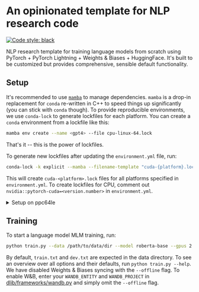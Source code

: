 # An opinionated template for NLP research code

[![Code style: black](https://img.shields.io/badge/code%20style-black-000000.svg)](https://github.com/psf/black)

NLP research template for training language models from scratch using PyTorch + PyTorch Lightning + Weights & Biases + HuggingFace. It's built to be customized but provides comprehensive, sensible default functionality.

## Setup

It's recommended to use [`mamba`](https://github.com/mamba-org/mamba) to manage dependencies. `mamba` is a drop-in replacement for `conda` re-written in C++ to speed things up significantly (you can stick with `conda` though). To provide reproducible environments, we use `conda-lock` to generate lockfiles for each platform. You can create a `conda` environment from a lockfile like this:

```bash
mamba env create --name <gpt4> --file cpu-linux-64.lock
```

That's it -- this is the power of lockfiles.

To generate new lockfiles after updating the `environment.yml` file, run:

```bash
conda-lock -k explicit --mamba --filename-template "cuda-{platform}.lock"
```

This will create `cuda-<platform>.lock` files for all platforms specified in `environment.yml`. To create lockfiles for CPU, comment out `nvidia::pytorch-cuda=<version.number>` in `environment.yml`.

<details><summary>Setup on ppc64le</summary>
<p>
It's slightly more tricky because the official channels do not provide packages compiled for `ppc64le`. However, we can use the amazing [Open-CE channel](https://opence.mit.edu/#/) by MIT instead.

```bash
mamba create -n gpt4 python=3.10 && mamba activate gpt4
mamba install pytorch cudatoolkit -c https://opence.mit.edu -c conda-forge -c defaults
```

</p>
</details>

## Training

To start a language model MLM training, run:

```bash
python train.py --data /path/to/data/dir --model roberta-base --gpus 2 --offline
```

By default, `train.txt` and `dev.txt` are expected in the data directory. To see an overview over all options and their defaults, run `python train.py --help`.
We have disabled Weights & Biases syncing with the `--offline` flag. To enable W&B, enter your `WANDB_ENTITY` and `WANDB_PROJECT` in [dlib/frameworks/wandb.py](dlib/frameworks/wandb.py) and simply omit the `--offline` flag.

